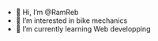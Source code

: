 - 👋 Hi, I’m @RamReb
- 👀 I’m interested in bike mechanics
- 🌱 I’m currently learning Web developping

<!---
RamReb/RamReb is a ✨ special ✨ repository because its `README.md` (this file) appears on your GitHub profile.
You can click the Preview link to take a look at your changes.
--->
